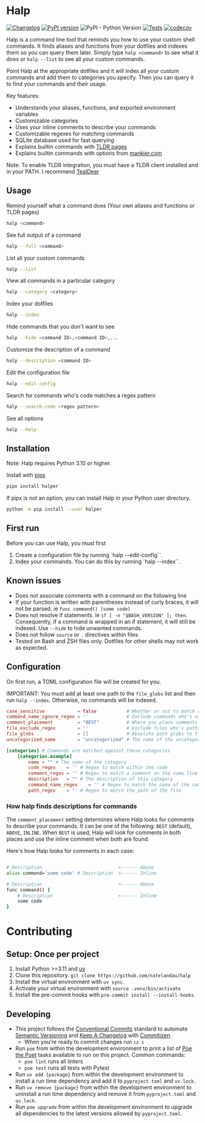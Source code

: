 # Halp

[![Changelog](https://img.shields.io/github/v/release/natelandau/halper?include_prereleases&label=changelog)](https://github.com/natelandau/halper/releases) [![PyPI version](https://badge.fury.io/py/halper.svg)](https://badge.fury.io/py/halper) ![PyPI - Python Version](https://img.shields.io/pypi/pyversions/halper) [![Tests](https://github.com/natelandau/halper/actions/workflows/test.yml/badge.svg)](https://github.com/natelandau/halper/actions/workflows/test.yml) [![codecov](https://codecov.io/gh/natelandau/halper/graph/badge.svg?token=NHBKL0B6CL)](https://codecov.io/gh/natelandau/halper)

Halp is a command line tool that reminds you how to use your custom shell commands. It finds aliases and functions from your dotfiles and indexes them so you can query them later. Simply type `halp <command>` to see what it does or `halp --list` to see all your custom commands.

Point Halp at the appropriate dotfiles and it will index all your custom commands and add them to categories you specify. Then you can query it to find your commands and their usage.

Key features:

-   Understands your aliases, functions, and exported environment variables
-   Customizable categories
-   Uses your inline comments to describe your commands
-   Customizable regexes for matching commands
-   SQLite database used for fast querying
-   Explains builtin commands with [TLDR pages](https://tldr.sh/)
-   Explains builtin commands with options from [mankier.com](https://www.mankier.com/)

Note: To enable TLDR integration, you must have a TLDR client installed and in your PATH. I recommend [TealDeer](https://github.com/dbrgn/tealdeer)

## Usage

Remind yourself what a command does (Your own aliases and functions or TLDR pages)

```bash
halp <command>
```

See full output of a command

```bash
halp --full <command>
```

List all your custom commands

```bash
halp --list
```

View all commands in a particular category

```bash
halp --category <category>
```

Index your dotfiles

```bash
halp --index
```

Hide commands that you don't want to see

```bash
halp --hide <command ID>,<command ID>,...
```

Customize the description of a command

```bash
halp --description <command ID>
```

Edit the configuration file

```bash
halp --edit-config
```

Search for commands who's code matches a regex pattern

```bash
halp --search-code <regex pattern>
```

See all options

```bash
halp --help
```

## Installation

Note: Halp requires Python 3.10 or higher.

Install with [pipx](https://pipx.pypa.io/)

```bash
pipx install halper
```

If pipx is not an option, you can install Halp in your Python user directory.

```bash
python -m pip install --user halper
```

## First run

Before you can use Halp, you must first

1. Create a configuration file by running `halp --edit-config``.
2. Index your commands. You can do this by running `halp --index``.

## Known issues

-   Does not associate comments with a command on the following line
-   If your function is written with parentheses instead of curly braces, it will not be parsed. ie `func command() (some code)`
-   Does not resolve if statements. ie `if [ -n "$BASH_VERSION" ]; then`. Consequently, if a command is wrapped in an if statement, it will still be indexed. Use `--hide` to hide unwanted commands.
-   Does not follow `source` or `.` directives within files
-   Tested on Bash and ZSH files only. Dotfiles for other shells may not work as expected.

## Configuration

On first run, a TOML configuration file will be created for you.

IMPORTANT: You must add at least one path to the `file_globs` list and then run `halp --index`. Otherwise, no commands will be indexed.

```toml
case_sensitive            = false           # Whether or not to match case sensitively with regexes
command_name_ignore_regex = ''              # Exclude commands who's names match this regex
comment_placement         = "BEST"          # Where you place comments to describe your code. One of "BEST", "ABOVE", "INLINE"
file_exclude_regex        = ''              # Exclude files who's paths match this regex
file_globs                = []              # Absolute path globs to files to parse for commands
uncategorized_name        = "uncategorized" # The name of the uncategorized category

[categories] # Commands are matched against these categories
    [categories.example]
        name = "" # The name of the category
        code_regex    = '' # Regex to match within the code
        comment_regex = '' # Regex to match a comment on the same line as an alias/function definition or a comment on the first line of a function
        description   = "" # The description of this category
        command_name_regex    = '' # Regex to match the name of the command
        path_regex    = '' # Regex to match the path of the file
```

### How halp finds descriptions for commands

The `comment_placement` setting determines where Halp looks for comments to describe your commands. It can be one of the following: `BEST` (default), `ABOVE`, `INLINE`. When `BEST` is used, Halp will look for comments in both places and use the inline comment when both are found.

Here's how Halp looks for comments in each case:

```bash

# Description                            <------ Above
alias command='some code' # Description  <------ Inline

# Description                            <------ Above
func command() {
    # Description                        <------ Inline
    some code
}
```

# Contributing

## Setup: Once per project

1. Install Python >=3.11 and [uv](https://docs.astral.sh/uv/)
2. Clone this repository. `git clone https://github.com/natelandau/halp`
3. Install the virtual environment with `uv sync`.
4. Activate your virtual environment with `source .venv/bin/activate`
5. Install the pre-commit hooks with `pre-commit install --install-hooks`.

## Developing

-   This project follows the [Conventional Commits](https://www.conventionalcommits.org/) standard to automate [Semantic Versioning](https://semver.org/) and [Keep A Changelog](https://keepachangelog.com/) with [Commitizen](https://github.com/commitizen-tools/commitizen).
    -   When you're ready to commit changes run `cz c`
-   Run `poe` from within the development environment to print a list of [Poe the Poet](https://github.com/nat-n/poethepoet) tasks available to run on this project. Common commands:
    -   `poe lint` runs all linters
    -   `poe test` runs all tests with Pytest
-   Run `uv add {package}` from within the development environment to install a run time dependency and add it to `pyproject.toml` and `uv.lock`.
-   Run `uv remove {package}` from within the development environment to uninstall a run time dependency and remove it from `pyproject.toml` and `uv.lock`.
-   Run `poe upgrade` from within the development environment to upgrade all dependencies to the latest versions allowed by `pyproject.toml`.
